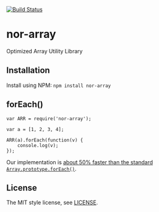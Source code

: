 [![Build Status](https://secure.travis-ci.org/Sendanor/nor-array.png?branch=master)](http://travis-ci.org/Sendanor/nor-array)

nor-array
=========

Optimized Array Utility Library

Installation
------------

Install using NPM: `npm install nor-array`

forEach()
---------

```
var ARR = require('nor-array');

var a = [1, 2, 3, 4];

ARR(a).forEach(function(v) {
	console.log(v);
});
```

Our implementation is [about 50% faster than the standard `Array.prototype.forEach()`](https://travis-ci.org/sendanor/nor-array/builds/33259661).

License
-------

The MIT style license, see [LICENSE](https://raw.githubusercontent.com/sendanor/nor-array/master/LICENSE).
